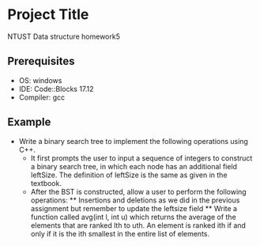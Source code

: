 # Project Title
NTUST Data structure homework5

## Prerequisites
* OS: windows
* IDE: Code::Blocks 17.12
* Compiler: gcc


## Example
* Write a binary search tree to implement the following operations using C++.
  * It first prompts the user to input a sequence of integers to construct a binary search tree, in which each node has an additional field leftSize. The definition of leftSize is the same as given in the textbook.
  * After the BST is constructed, allow a user to perform the following operations:
  ** Insertions and deletions as we did in the previous assignment but remember to update the leftsize field
  ** Write a function called avg(int l, int u) which returns the average of the elements that are ranked lth to uth. An element is ranked ith if and only if it is the ith smallest in the entire list of elements.
